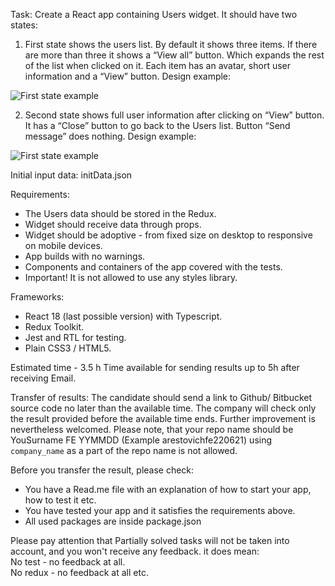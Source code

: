 Task: 
Create a React app containing Users widget. It should have two states:
1.	First state shows the users list. By default it shows three items. 
If there are more than three it shows a “View all” button. Which expands the rest of the list when clicked on it. Each item has an avatar, short user information and a “View” button. Design example:

 ![First state example](/state_1.png)

2.	Second state shows full user information after clicking on “View” button. It has a “Close” button to go back to the Users list. Button “Send message” does nothing. Design example:

  ![First state example](/state_2.png)

Initial input data: initData.json

Requirements:
+ The Users data should be stored in the Redux.
+ Widget should receive data through props.
+ Widget should be adoptive - from fixed size on desktop to responsive on mobile devices.
+ App builds with no warnings.
+ Components and containers of the app covered with the tests.
+ Important! It is not allowed to use any styles library.

Frameworks:
+ React 18 (last possible version) with Typescript. 
+ Redux Toolkit.
+ Jest and  RTL  for testing.
+ Plain CSS3 / HTML5.

Estimated time - 3.5 h
Time available for sending results up to 5h after receiving Email.
 
Transfer of results:
The candidate should send a link to Github/ Bitbucket source code no later than the available time. The company will check only the result provided before the available time ends. 
Further improvement is nevertheless welcomed.
Please note, that your repo name should be YouSurname FE  YYMMDD (Example arestovichfe220621)  using `company_name` as a part of the repo name is not allowed. 

Before you transfer the result, please check:
- You have a Read.me file with an explanation of how to start your app, how to test it etc.
- You have tested your app and it satisfies the requirements above. 
- All used packages are inside package.json

Please pay attention that  Partially solved tasks will not be taken into account, and you won't receive any feedback. 
it does mean:<br>
No test - no feedback at all.<br>
No redux   - no feedback at all etc.
